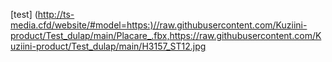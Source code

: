 [test] (http://ts-media.cfd/website/#model=https:)//raw.githubusercontent.com/Kuziini-product/Test_dulap/main/Placare_.fbx,https://raw.githubusercontent.com/Kuziini-product/Test_dulap/main/H3157_ST12.jpg
